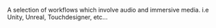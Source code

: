 A selection of workflows which involve audio and immersive media. i.e Unity, Unreal, Touchdesigner, etc...

